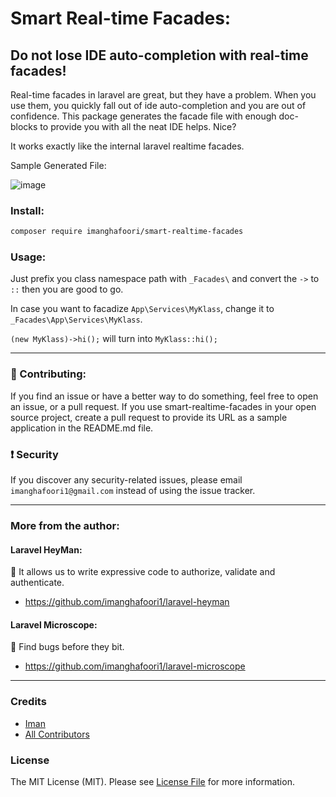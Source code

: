 # Smart Real-time Facades:

## Do not lose IDE auto-completion with real-time facades!

Real-time facades in laravel are great, but they have a problem. When you use them, you quickly fall out of ide auto-completion and you are out of confidence.
This package generates the facade file with enough doc-blocks to provide you with all the neat IDE helps. Nice?

It works exactly like the internal laravel realtime facades.

Sample Generated File:

![image](https://user-images.githubusercontent.com/6961695/153766733-7d190d3f-b0cd-44c1-8617-a34b0bc6aa64.png)


### Install:

```bash
composer require imanghafoori/smart-realtime-facades
```

### Usage:


Just prefix you class namespace path with `_Facades\` and convert the `->` to `::` then you are good to go.

In case you want to facadize `App\Services\MyKlass`, change it to `_Facades\App\Services\MyKlass`.

`(new MyKlass)->hi();` will turn into `MyKlass::hi();`

---------------------

### :raising_hand: Contributing:

If you find an issue or have a better way to do something, feel free to open an issue, or a pull request.
If you use smart-realtime-facades in your open source project, create a pull request to provide its URL as a sample application in the README.md file.


### :exclamation: Security
If you discover any security-related issues, please email `imanghafoori1@gmail.com` instead of using the issue tracker.

----------------------


### More from the author:

#### Laravel HeyMan:

:gem: It allows us to write expressive code to authorize, validate and authenticate.

- https://github.com/imanghafoori1/laravel-heyman


#### Laravel Microscope:

:gem: Find bugs before they bit.

- https://github.com/imanghafoori1/laravel-microscope


--------------------


### Credits

- [Iman](https://github.com/imanghafoori1)
- [All Contributors](../../contributors)

### License

The MIT License (MIT). Please see [License File](LICENSE.md) for more information.
